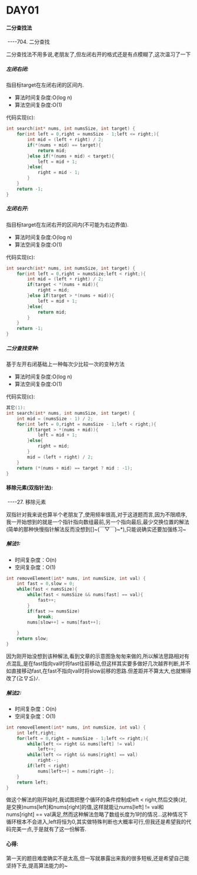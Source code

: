 # DAY01

#### 二分查找法

​				----704. 二分查找

二分查找法不用多说,老朋友了,但左闭右开的格式还是有点模糊了,这次温习了一下

##### 左闭右闭:

指目标target在左闭右闭的区间内.

- 算法时间复杂度:O(log n)
- 算法空间复杂度:O(1)

代码实现(c):

```c
int search(int* nums, int numsSize, int target) {
    for(int left = 0,right = numsSize - 1;left <= right;){
        int mid = (left + right) / 2;
        if(*(nums + mid) == target){
            return mid;
        }else if(*(nums + mid) < target){
            left = mid + 1;
        }else{
            right = mid - 1;
        }
    }
    return -1;
}
```

##### 左闭右开:

指目标target在左闭右开的区间内(不可能为右边界值).

- 算法时间复杂度:O(log n)
- 算法空间复杂度:O(1)

代码实现(c):

```c
int search(int* nums, int numsSize, int target) {
    for(int left = 0,right = numsSize;left < right;){
        int mid = (left + right) / 2;
        if(target < *(nums + mid)){
            right = mid;
        }else if(target > *(nums + mid)){
            left = mid + 1;
        }else{
            return mid;
        }
    }
    return -1;
}
```

##### 二分查找变种:

基于左开右闭基础上一种每次少比较一次的变种方法

- 算法时间复杂度:O(log n)
- 算法空间复杂度:O(1)

代码实现(c):

```c
其它(1):
int search(int* nums, int numsSize, int target) {
    int mid = (numsSize - 1) / 2;
    for(int left = 0,right = numsSize - 1;left < right;){
        if(target > *(nums + mid)){
            left = mid + 1;
        }else{
            right = mid;
        }
        mid = (left + right) / 2;
    }
    return (*(nums + mid) == target ? mid : -1);
}
```

#### 移除元素(双指针法):

​				----27. 移除元素

双指针对我来说也算半个老朋友了,使用频率很高,对于这道题而言,因为不限顺序,我一开始想到的就是一个指针指向数组最前,另一个指向最后,最少交换位置的解法(简单的那种快慢指针解法反而没想到[]~(￣▽￣)~*),只能说确实还要加强练习~

##### 解法1:

- 时间复杂度：O(n)
- 空间复杂度：O(1)

```c
int removeElement(int* nums, int numsSize, int val) {
    int fast = 0,slow = 0;
    while(fast < numsSize){
        while(fast < numsSize && nums[fast] == val){
            fast++;
        }
        if(fast >= numsSize)
            break;
        nums[slow++] = nums[fast++];
        
    }
    return slow;
}
```

因为刚开始没想到该种解法,看到文章的示意图急匆匆来做的,所以解法思路相对有点混乱,是在fast指向val时将fast往前移动,但这样其实要多做好几次越界判断,并不如直接移动fast,在fast不指向val时将slow前移的思路.但差距并不算太大,也就懒得改了(≧∇≦)ﾉ.

##### 解法2:

- 时间复杂度：O(n)
- 空间复杂度：O(1)

```c
int removeElement(int* nums, int numsSize, int val) {
    int left,right;
    for(left = 0,right = numsSize - 1;left <= right;){
        while(left <= right && nums[left] != val)
            left++;
        while(left <= right && nums[right] == val)
            right--;
        if(left < right)
            nums[left++] = nums[right--];
    }
    return left;
}
```



做这个解法的刚开始时,我试图把整个循环的条件控制成left < right,然后交换(对,是交换)nums[left]和nums[right]的值,这样就能让nums[left] != val和nums[right] == val满足,然而这种解法忽略了数组长度为1时的情况...这种情况下循环根本不会进入,left将恒为0,其实做特殊判断也大概率可行,但我还是希望我的代码完美一点,于是就有了这一份解答.



#### 心得:

第一天的题目难度确实不是太高,但一写就暴露出来我的很多短板,还是希望自己能坚持下去,提高算法能力的~
